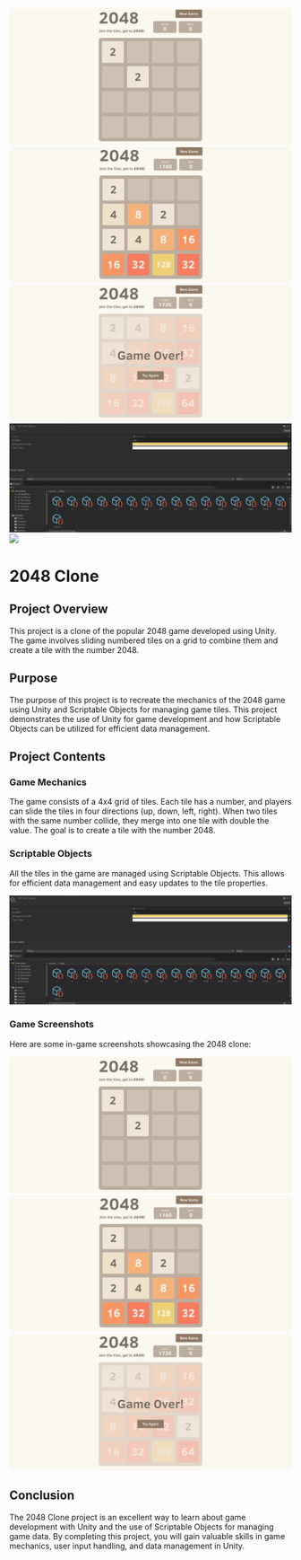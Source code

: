 
![](images/1.png?raw=true)
![](images/2.png?raw=true)
![](images/3.png?raw=true)
![](images/4.png?raw=true)
![](images/5.png?raw=true)

<h1>2048 Clone</h1>

<h2>Project Overview</h2>
<p>This project is a clone of the popular 2048 game developed using Unity. The game involves sliding numbered tiles on a grid to combine them and create a tile with the number 2048.</p>

<h2>Purpose</h2>
<p>The purpose of this project is to recreate the mechanics of the 2048 game using Unity and Scriptable Objects for managing game tiles. This project demonstrates the use of Unity for game development and how Scriptable Objects can be utilized for efficient data management.</p>

<h2>Project Contents</h2>

<h3>Game Mechanics</h3>
<p>The game consists of a 4x4 grid of tiles. Each tile has a number, and players can slide the tiles in four directions (up, down, left, right). When two tiles with the same number collide, they merge into one tile with double the value. The goal is to create a tile with the number 2048.</p>

<h3>Scriptable Objects</h3>
<p>All the tiles in the game are managed using Scriptable Objects. This allows for efficient data management and easy updates to the tile properties.</p>
<img src="images/4.png?raw=true" alt="Scriptable Objects" />

<h3>Game Screenshots</h3>
<p>Here are some in-game screenshots showcasing the 2048 clone:</p>
<img src="images/1.png?raw=true" alt="Gameplay Screenshot 1" />
<img src="images/2.png?raw=true" alt="Gameplay Screenshot 2" />
<img src="images/3.png?raw=true" alt="Gameplay Screenshot 3" />

<h2>Conclusion</h2>
<p>The 2048 Clone project is an excellent way to learn about game development with Unity and the use of Scriptable Objects for managing game data. By completing this project, you will gain valuable skills in game mechanics, user input handling, and data management in Unity.</p>
